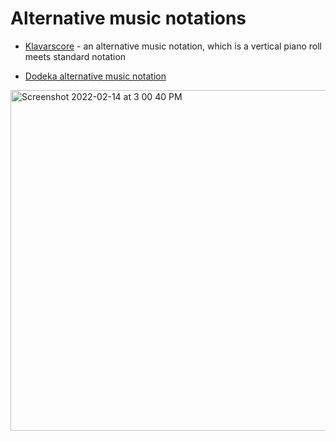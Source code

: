 Alternative music notations
===

- [Klavarscore](https://www.klavarscore.org/en/klavarscore) - an alternative music notation, which is a vertical piano roll meets standard notation

- [Dodeka alternative music notation](https://www.dodekamusic.com/learn/alternative-music-notation/)

<img width="545" alt="Screenshot 2022-02-14 at 3 00 40 PM" src="https://user-images.githubusercontent.com/1491908/153860616-4befef29-7b86-47a0-a538-16f4fd47bf91.png">
